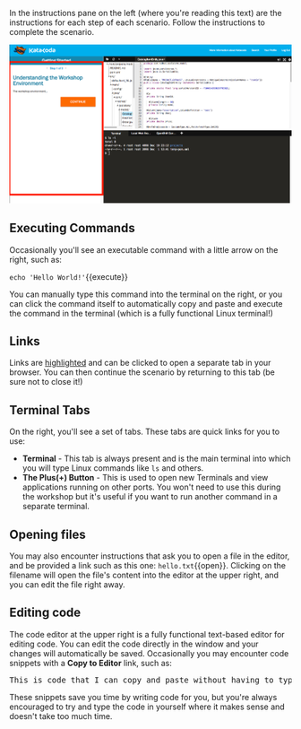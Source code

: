 In the instructions pane on the left (where you're reading this text) are the instructions for each step of each scenario. Follow the instructions to complete the scenario.

![Instructions](assets/instructions.png)

## Executing Commands

Occasionally you'll see an executable command with a little arrow on the right, such as:

``echo 'Hello World!'``{{execute}}

You can manually type this command into the terminal on the right, or you can click the command itself to automatically copy and paste and execute the command in the terminal (which is a fully functional Linux terminal!)

## Links

Links are [highlighted](http://workshops.itworx.cloud) and can be clicked to open a separate tab in your browser. You can then continue the scenario by returning to this tab (be sure not to close it!)

## Terminal Tabs

On the right, you'll see a set of tabs. These tabs are quick links for you to use:

* **Terminal** - This tab is always present and is the main terminal into which you will type Linux commands like `ls` and others.
* **The Plus(+) Button** - This is used to open new Terminals and view applications running on other ports. You won't need to use this during the workshop but it's useful if you want to run another command in a separate terminal.

## Opening files

You may also encounter instructions that ask you to open a file in the editor, and be provided a link such as this one: `hello.txt`{{open}}. Clicking on the filename will open the file's content into the editor at the upper right, and you can edit the file right away.

## Editing code

The code editor at the upper right is a fully functional text-based editor for editing code. You can edit the code directly in the window and your changes will automatically be saved. Occasionally you may encounter code snippets with a **Copy to Editor** link, such as:

<pre class="file" data-filename="./hello.txt" data-target="replace">
This is code that I can copy and paste without having to type it in!
</pre>

These snippets save you time by writing code for you, but you're always encouraged to try and type the code in yourself where it makes sense and doesn't take too much time.